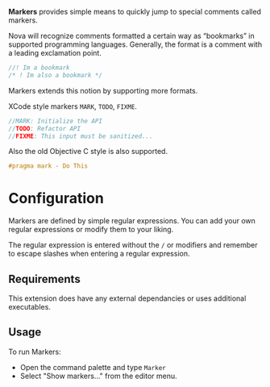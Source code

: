
**Markers** provides simple means to quickly jump to special comments called markers.

Nova will recognize comments formatted a certain way as “bookmarks” in supported programming languages. Generally, the format is a comment with a leading exclamation point.

```js
//! Im a bookmark
/* ! Im also a bookmark */
```

Markers extends this notion by supporting more formats.

XCode style markers `MARK`, `TODO`, `FIXME`.

```js
//MARK: Initialize the API
//TODO: Refactor API
//FIXME: This input must be sanitized...
```

Also the old Objective C style is also supported.

```c
#pragma mark - Do This
```

# Configuration

Markers are defined by simple regular expressions. You can add your own regular expressions or modify them to your liking.

The regular expression is entered without the `/` or modifiers and remember to escape slashes when entering a regular expression.

## Requirements

This extension does have any external dependancies or uses additional executables.

## Usage

To run Markers:

- Open the command palette and type `Marker`
- Select "Show markers..." from the editor menu.
